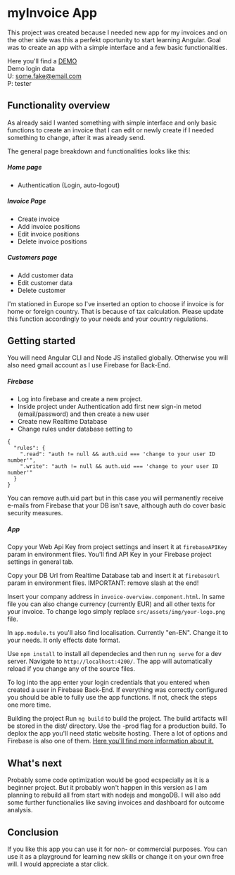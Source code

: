 # myInvoice App
This project was created because I needed new app for my invoices and on the other side was this a perfekt oportunity to start learning Angular. Goal was to create an app with a simple interface and a few basic functionalities.

Here you'll find a [DEMO]<br />
Demo login data<br />
U: some.fake@email.com<br />
P: tester

## Functionality overview
As already said I wanted something with simple interface and only basic functions to create an invoice that I can edit or newly create if I needed something to change, after it was already send.

The general page breakdown and functionalities looks like this:

##### Home page
- Authentication (Login, auto-logout)

##### Invoice Page
- Create invoice
- Add invoice positions
- Edit invoice positions
- Delete invoice positions

##### Customers page
- Add customer data
- Edit customer data
- Delete customer

I'm stationed in Europe so I've inserted an option to choose if invoice is for home or foreign country. That is because of tax calculation. Please update this function accordingly to your needs and your country regulations.


## Getting started

You will need Angular CLI and Node JS installed globally. Otherwise you will also need gmail account as I use Firebase for Back-End.

##### Firebase
- Log into firebase and create a new project.
- Inside project under Authentication add first new sign-in metod (email/password) and then create a new user
- Create new Realtime Database
- Change rules under database setting to

```
{
  "rules": {
    ".read": "auth != null && auth.uid === 'change to your user ID number'",
    ".write": "auth != null && auth.uid === 'change to your user ID number'"
  }
}
```

You can remove auth.uid part but in this case you will permanently receive e-mails from Firebase that your DB isn't save, although auth do cover basic security measures.

##### App
Copy your Web Api Key from project settings and insert it at ``firebaseAPIKey`` param in environment files. You'll find API Key in your Firebase project settings in general tab.

Copy your DB Url from Realtime Database tab and insert it at ``firebaseUrl`` param in environment files. IMPORTANT: remove slash at the end!

Insert your company address in ``invoice-overview.component.html``. In same file you can also change currency (currently EUR) and all other texts for your invoice. To change logo simply replace ``src/assets/img/your-logo.png`` file.

In ``app.module.ts`` you'll also find localisation. Currently "en-EN". Change it to your needs. It only effects date format.

Use ``npm install`` to install all dependecies and then run ``ng serve`` for a dev server. Navigate to ``http://localhost:4200/``. The app will automatically reload if you change any of the source files.

To log into the app enter your login credentials that you entered when created a user in Firebase Back-End. If everything was correctly configured you should be able to fully use the app functions. If not, check the steps one more time.

Building the project
Run ``ng build`` to build the project. The build artifacts will be stored in the dist/ directory. Use the -prod flag for a production build. To deplox the app you'll need static website hosting. There a lot of options and Firebase is also one of them. [Here you'll find more information about it.]

## What's next
Probably some code optimization would be good ecspecially as it is a beginner project. But it probably won't happen in this version as I am planning to rebuild all from start with nodejs and mongoDB. I will also add some further functionalies like saving invoices and dashboard for outcome analysis.

## Conclusion
If you like this app you can use it for non- or commercial purposes. You can use it as a playground for learning new skills or change it on your own free will. I would appreciate a star click.

[DEMO]: <https://invoiceappdemo.web.app>
[Here you'll find more information about it.]: <https://firebase.google.com/docs/hosting>
